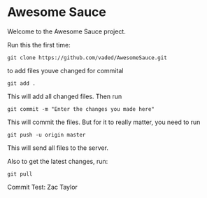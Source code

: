Awesome Sauce
==

Welcome to the Awesome Sauce project.

Run this the first time:

`git clone https://github.com/vaded/AwesomeSauce.git`

to add files youve changed for commital

`git add .`

This will add all changed files. Then run

`git commit -m "Enter the changes you made here"`

This will commit the files. But for it to really matter, you need to run

`git push -u origin master`

This will send all files to the server.

Also to get the latest changes, run: 

`git pull`


Commit Test:
Zac
Taylor